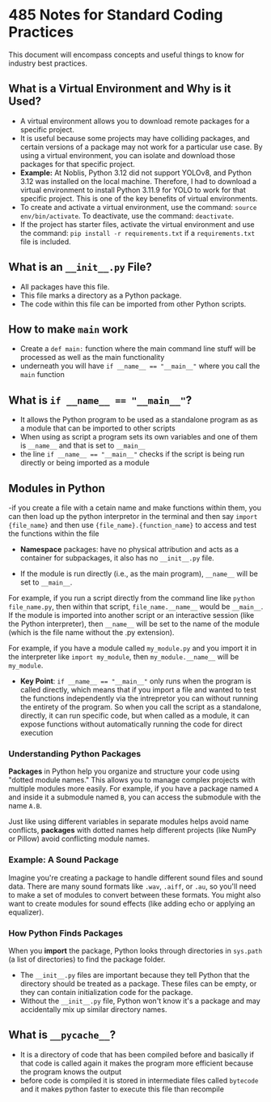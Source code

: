 # 485 Notes for Standard Coding Practices

This document will encompass concepts and useful things to know for industry best practices.

## What is a Virtual Environment and Why is it Used?

- A virtual environment allows you to download remote packages for a specific project.
- It is useful because some projects may have colliding packages, and certain versions of a package may not work for a particular use case. By using a virtual environment, you can isolate and download those packages for that specific project.
- **Example:** At Noblis, Python 3.12 did not support YOLOv8, and Python 3.12 was installed on the local machine. Therefore, I had to download a virtual environment to install Python 3.11.9 for YOLO to work for that specific project. This is one of the key benefits of virtual environments.
- To create and activate a virtual environment, use the command: `source env/bin/activate`. To deactivate, use the command: `deactivate`.
- If the project has starter files, activate the virtual environment and use the command: `pip install -r requirements.txt` if a `requirements.txt` file is included.

## What is an `__init__.py` File?

- All packages have this file.
- This file marks a directory as a Python package.
- The code within this file can be imported from other Python scripts.

## How to make `main` work

- Create a `def main:` function where the main command line stuff will be processed as well as the main functionality
- underneath you will have `if __name__ == "__main__"` where you call the `main` function

## What is `if __name__ == "__main__"`?

- It allows the Python program to be used as a standalone program as as a module that can be imported to other scripts
- When using as script a program sets its own variables and one of them is `__name__` and that is set to `__main__`
- the line `if __name__ == "__main__"` checks if the script is being run directly or being imported as a module

## Modules in Python

-if you create a file with a cetain name and make functions within them, you can then load up the python interpretor in the terminal and then say `import {file_name}` and then use `{file_name}.{function_name}` to access and test the functions within the file
- **Namespace** packages: have no physical attribution and acts as a container for subpackages, it also has no `__init__.py` file.

- If the module is run directly (i.e., as the main program), `__name__` will be set to `__main__`.

For example, if you run a script directly from the command line like `python file_name.py`, then within that script, `file_name.__name__` would be `__main__`.
If the module is imported into another script or an interactive session (like the Python interpreter), then `__name__` will be set to the name of the module (which is the file name without the .py extension).

For example, if you have a module called `my_module.py` and you import it in the interpreter like `import my_module`, then `my_module.__name__` will be `my_module`.

- **Key Point**: `if __name__ == "__main__"` only runs when the program is called directly, which means that if you import a file and wanted to test the functions independently via the intrepretor you can without running the entirety of the program. So when you call the script as a standalone, directly, it can run specific code, but when called as a module, it can expose functions without automatically running the code for direct execution

### Understanding Python Packages

**Packages** in Python help you organize and structure your code using "dotted module names." This allows you to manage complex projects with multiple modules more easily. For example, if you have a package named `A` and inside it a submodule named `B`, you can access the submodule with the name `A.B`.

Just like using different variables in separate modules helps avoid name conflicts, **packages** with dotted names help different projects (like NumPy or Pillow) avoid conflicting module names.

### Example: A Sound Package

Imagine you're creating a package to handle different sound files and sound data. There are many sound formats like `.wav`, `.aiff`, or `.au`, so you'll need to make a set of modules to convert between these formats. You might also want to create modules for sound effects (like adding echo or applying an equalizer).


### How Python Finds Packages

When you **import** the package, Python looks through directories in `sys.path` (a list of directories) to find the package folder.

- The `__init__.py` files are important because they tell Python that the directory should be treated as a package. These files can be empty, or they can contain initialization code for the package.
- Without the `__init__.py` file, Python won't know it's a package and may accidentally mix up similar directory names.

## What is `__pycache__`?
- It is a directory of code that has been compiled before and basically if that code is called again it makes the program more efficient because the program knows the output
- before code is compiled it is stored in intermediate files called `bytecode` and it makes python faster to execute this file than recompile





